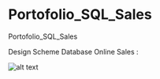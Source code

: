 # Portofolio_SQL_Sales
Portofolio_SQL_Sales

Design Scheme Database Online Sales :

![alt text](https://myoctocat.com/assets/images/base-octocat.svg)


